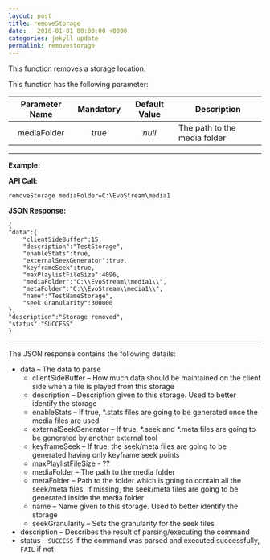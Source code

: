 ```yaml
---
layout: post
title: removeStorage
date:   2016-01-01 00:00:00 +0000
categories: jekyll update
permalink: removestorage
---
```


This function removes a storage location.

This function has the following parameter:

| **Parameter Name** | **Mandatory** | **Default Value** | **Description**              |
| :----------------: | :-----------: | :---------------: | ---------------------------- |
|    mediaFolder     |     true      |      *null*       | The path to the media folder |

------

**Example:**

**API Call:**

``` 
removeStorage mediaFolder=C:\EvoStream\media1
```

**JSON Response:**

``` 
{
"data":{
    "clientSideBuffer":15,
    "description":"TestStorage",
    "enableStats":true,
    "externalSeekGenerator":true,
    "keyframeSeek":true,
    "maxPlaylistFileSize":4096,
    "mediaFolder":"C:\\EvoStream\\media1\\",
    "metaFolder":"C:\\EvoStream\\media1\\",
    "name":"TestNameStorage",
    "seek Granularity":300000
},
"description":"Storage removed",
"status":"SUCCESS"
}
```

------

The JSON response contains the following details:

- data – The data to parse
  - clientSideBuffer – How much data should be maintained on the client side when a file is played from this storage
  - description – Description given to this storage. Used to better identify the storage
  - enableStats – If true, \*.stats files are going to be generated once the media files are used
  - externalSeekGenerator – If true, \*.seek and \*.meta files are going to be generated by another external tool
  - keyframeSeek – If true, the seek/meta files are going to be generated having only keyframe seek points
  - maxPlaylistFileSize - ??
  - mediaFolder – The path to the media folder
  - metaFolder – Path to the folder which is going to contain all the seek/meta files. If missing, the seek/meta files are going to be generated inside the media folder
  - name – Name given to this storage. Used to better identify the storage
  - seekGranularity – Sets the granularity for the seek files
- description – Describes the result of parsing/executing the command
- status – `SUCCESS` if the command was parsed and executed successfully, `FAIL` if not
